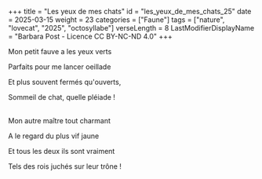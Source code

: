 +++
title = "Les yeux de mes chats"
id = "les_yeux_de_mes_chats_25"
date = 2025-03-15
weight = 23
categories = ["Faune"]
tags = ["nature", "lovecat", "2025", "octosyllabe"]
verseLength = 8
LastModifierDisplayName = "Barbara Post - Licence CC BY-NC-ND 4.0"
+++

Mon petit fauve a les yeux verts

Parfaits pour me lancer oeillade

Et plus souvent fermés qu'ouverts,

Sommeil de chat, quelle pléiade !

 \
Mon autre maître tout charmant

A le regard du plus vif jaune

Et tous les deux ils sont vraiment

Tels des rois juchés sur leur trône !
